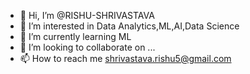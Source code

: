 - 👋 Hi, I’m @RISHU-SHRIVASTAVA
- 👀 I’m interested in Data Analytics,ML,AI,Data Science
- 🌱 I’m currently learning ML
- 💞️ I’m looking to collaborate on ...
- 📫 How to reach me shrivastava.rishu5@gmail.com

<!---
RISHU-SHRIVASTAVA/RISHU-SHRIVASTAVA is a ✨ special ✨ repository because its `README.md` (this file) appears on your GitHub profile.
You can click the Preview link to take a look at your changes.
--->
